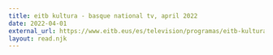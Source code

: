 ```yaml
---
title: eitb kultura - basque national tv, april 2022
date: 2022-04-01
external_url: https://www.eitb.eus/es/television/programas/eitb-kultura/videos/detalle/8801447/video-hegoa-diskak/
layout: read.njk
---
```

